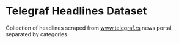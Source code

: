# Telegraf Headlines Dataset
Collection of headlines scraped from www.telegraf.rs news portal, separated by categories.
